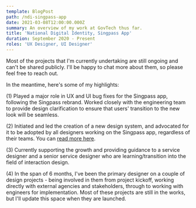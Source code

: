 ```yaml
---
template: BlogPost
path: /ndi-singpass-app
date: 2021-03-08T12:00:00.000Z
summary: An overview of my work at GovTech thus far.
title: 'National Digital Identity, Singpass App'
duration: September 2020 - Present
roles: 'UX Designer, UI Designer'
---
```

Most of the projects that I'm currently undertaking are still ongoing and can't be shared publicly. I'll be happy to chat more about them, so please feel free to reach out.

In the meantime, here's some of my highlights:

(1) Played a major role in UX and UI bug fixes for the Singpass app, following the Singpass rebrand. Worked closely with the engineering team to provide design clarification to ensure that users' transition to the new look will be seamless.

(2) Initiated and led the creation of a new design system, and advocated for it to be adopted by all designers working on the Singpass app, regardless of their teams. You can [read more here](/singpass-design-system).

(3) Currently supporting the growth and providing guidance to a service designer and a senior service designer who are learning/transition into the field of interaction design.

(4) In the span of 6 months, I've been the primary designer on a couple of design projects - being involved in them from project kickoff, working directly with external agencies and stakeholders, through to working with engineers for implementation. Most of these projects are still in the works, but I'll update this space when they are launched.
